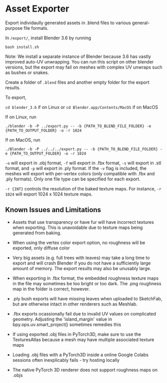 
# Asset Exporter

Export individaully generated assets in .blend files to various general-purpose file formats.

In ```/export/```, install Blender 3.6 by running 

```
bash install.sh
```

Note: We install a separate instance of Blender because 3.6 has vastly improved auto-UV unwrapping. You can run this script on other blender versions, but the export may fail on meshes with complex UV unwraps such as bushes or snakes.

Create a folder of ```.blend``` files and another empty folder for the export results.

To export,

```cd blender_3.6``` if on Linux or ```cd Blender.app/Contents/MacOS``` if on MacOS

If on Linux, run

```
./blender -b -P ../export.py -- -b {PATH_TO_BLEND_FILE_FOLDER} -e {PATH_TO_OUTPUT_FOLDER} -o -r 1024
```

If on MacOS, run

```
./Blender -b -P ../../../export.py -- -b {PATH_TO_BLEND_FILE_FOLDER} -e {PATH_TO_OUTPUT_FOLDER} -o -r 1024
```

```-o``` will export in .obj format, ```-f``` will export in .fbx format, ```-s``` will export in .stl format, and ```-p``` will export in .ply format. If the ```-v``` flag is included, the meshes will export with per-vertex colors (only compatible with .fbx and .ply formats). Only one file type can be specified for each export.

```-r {INT}``` controls the resolution of the baked texture maps. For instance, ```-r 1024``` will export 1024 x 1024 texture maps.
## Known Issues and Limitations

* Assets that use transparency or have fur will have incorrect textures when exporting. This is unavoidable due to texture maps being generated from baking.

* When using the vertex color export option, no roughness will be exported, only diffuse color

* Very big assets (e.g. full trees with leaves) may take a long time to export and will crash Blender if you do not have a sufficiently large amount of memory. The export results may also be unusably large.

* When exporting in .fbx format, the embedded roughness texture maps in the file may sometimes be too bright or too dark. The .png roughness map in the folder is correct, however.

* .ply bush exports will have missing leaves when uploaded to SketchFab, but are otherwise intact in other renderers such as Meshlab.

* .fbx exports ocassionally fail due to invalid UV values on complicated geometry. Adjusting the 'island_margin' value in bpy.ops.uv.smart_project() sometimes remedies this

* If using exported .obj files in PyTorch3D, make sure to use the TexturesAtlas because a mesh may have multiple associated texture maps

* Loading .obj files with a PyTorch3D inside a online Google Colabs sessions often inexplicably fails - try hosting locally

* The native PyTorch 3D renderer does not support roughness maps on .objs





